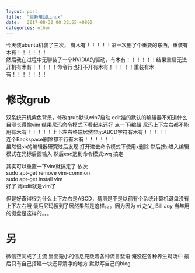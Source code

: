 ```yaml
---
layout: post
title:  "重新用回Linux"
date:   2017-08-30 00:32:55 +0800
categories: other
---
```

今天装ubuntu机装了三次，   有木有！！！！！第一次删了个重要的东西，重装有木有！！！！！！   
然后我在过程中无聊装了一个NVIDIA的驱动，有木有！！！！！！结果重启无法开机有木有！！！！！命令行也打不开有木有！！！！！重装有木有！！！！！！！  

# 修改grub
双系统开机紫色背景，修改grub默认win7启动 
edit挂的默认的编辑器不知道什么 目测长得像vim 结果尼玛命令模式下看起来还好 点一下i编辑 尼玛上下左右都不能用有木有！！！！！上下左右终端居然显示ABCD字符有木有！！！！！  
连个Backspace删除都不行有木有！！！！！！  
虽然很sb的编辑器研究过后发现 打开进去命令模式下使用x删除 然后按a进入编辑模式在光标后面输入 然后esc退到命令模式:wq 搞定

其实可以重置一下vim就搞定了 依次  
sudo apt-get remove vim-common  
sudo apt-get install vim  
好了 再edit就是vim了

但是好奇得很为什么上下左右是ABCD，猜测是不是以前有个系统计算机键盘没有上下左右哦 
最后尼玛搜到了居然果然是这样。。。因为因为 vi 之父, Bill Joy 当年用的键盘是这样的。。。



# 另
微信空间成了主流 里面短小的信息充数着各种流言蜚语 淹没在各种养生鸡汤中
最后只有自己搭建一块还算清净的地方
默默写自己的blog

